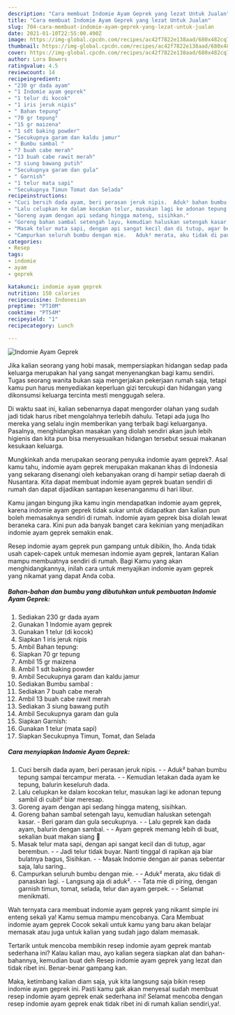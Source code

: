 ```yaml
---
description: "Cara membuat Indomie Ayam Geprek yang lezat Untuk Jualan"
title: "Cara membuat Indomie Ayam Geprek yang lezat Untuk Jualan"
slug: 704-cara-membuat-indomie-ayam-geprek-yang-lezat-untuk-jualan
date: 2021-01-10T22:55:00.490Z
image: https://img-global.cpcdn.com/recipes/ac42f7822e138aad/680x482cq70/indomie-ayam-geprek-foto-resep-utama.jpg
thumbnail: https://img-global.cpcdn.com/recipes/ac42f7822e138aad/680x482cq70/indomie-ayam-geprek-foto-resep-utama.jpg
cover: https://img-global.cpcdn.com/recipes/ac42f7822e138aad/680x482cq70/indomie-ayam-geprek-foto-resep-utama.jpg
author: Lora Bowers
ratingvalue: 4.5
reviewcount: 14
recipeingredient:
- "230 gr dada ayam"
- "1 Indomie ayam geprek"
- "1 telur di kocok"
- "1 iris jeruk nipis"
- " Bahan tepung"
- "70 gr tepung"
- "15 gr maizena"
- "1 sdt baking powder"
- "Secukupnya garam dan kaldu jamur"
- " Bumbu sambal "
- "7 buah cabe merah"
- "13 buah cabe rawit merah"
- "3 siung bawang putih"
- "Secukupnya garam dan gula"
- " Garnish"
- "1 telur mata sapi"
- "Secukupnya Timun Tomat dan Selada"
recipeinstructions:
- "Cuci bersih dada ayam, beri perasan jeruk nipis.  Aduk² bahan bumbu tepung sampai tercampur merata.  Kemudian letakan dada ayam ke tepung, balurin keseluruh dada."
- "Lalu celupkan ke dalam kocokan telur, masukan lagi ke adonan tepung sambil di cubit² biar meresap."
- "Goreng ayam dengan api sedang hingga mateng, sisihkan."
- "Goreng bahan sambal setengah layu, kemudian haluskan setengah kasar.  Beri garam dan gula secukupnya.  Lalu geprek kan dada ayam, balurin dengan sambal.   Ayam geprek memang lebih di buat, sekalian buat makan siang 🥰"
- "Masak telur mata sapi, dengan api sangat kecil dan di tutup, agar berembun.  Jadi telur tidak buyar. Nanti tinggal di rapikan aja biar bulatnya bagus, Sisihkan.  Masak Indomie dengan air panas sebentar saja, lalu saring.."
- "Campurkan seluruh bumbu dengan mie.   Aduk² merata, aku tidak di panaskan lagi.  Langsung aja di aduk².  Tata mie di piring, dengan garnish timun, tomat, selada, telur dan ayam gerpek.   Selamat menikmati."
categories:
- Resep
tags:
- indomie
- ayam
- geprek

katakunci: indomie ayam geprek 
nutrition: 150 calories
recipecuisine: Indonesian
preptime: "PT10M"
cooktime: "PT54M"
recipeyield: "1"
recipecategory: Lunch

---
```



![Indomie Ayam Geprek](https://img-global.cpcdn.com/recipes/ac42f7822e138aad/680x482cq70/indomie-ayam-geprek-foto-resep-utama.jpg)

Jika kalian seorang yang hobi masak, mempersiapkan hidangan sedap pada keluarga merupakan hal yang sangat menyenangkan bagi kamu sendiri. Tugas seorang  wanita bukan saja mengerjakan pekerjaan rumah saja, tetapi kamu pun harus menyediakan keperluan gizi tercukupi dan hidangan yang dikonsumsi keluarga tercinta mesti menggugah selera.

Di waktu  saat ini, kalian sebenarnya dapat mengorder olahan yang sudah jadi tidak harus ribet mengolahnya terlebih dahulu. Tetapi ada juga lho mereka yang selalu ingin memberikan yang terbaik bagi keluarganya. Pasalnya, menghidangkan masakan yang diolah sendiri akan jauh lebih higienis dan kita pun bisa menyesuaikan hidangan tersebut sesuai makanan kesukaan keluarga. 



Mungkinkah anda merupakan seorang penyuka indomie ayam geprek?. Asal kamu tahu, indomie ayam geprek merupakan makanan khas di Indonesia yang sekarang disenangi oleh kebanyakan orang di hampir setiap daerah di Nusantara. Kita dapat membuat indomie ayam geprek buatan sendiri di rumah dan dapat dijadikan santapan kesenanganmu di hari libur.

Kamu jangan bingung jika kamu ingin mendapatkan indomie ayam geprek, karena indomie ayam geprek tidak sukar untuk didapatkan dan kalian pun boleh memasaknya sendiri di rumah. indomie ayam geprek bisa diolah lewat beraneka cara. Kini pun ada banyak banget cara kekinian yang menjadikan indomie ayam geprek semakin enak.

Resep indomie ayam geprek pun gampang untuk dibikin, lho. Anda tidak usah capek-capek untuk memesan indomie ayam geprek, lantaran Kalian mampu membuatnya sendiri di rumah. Bagi Kamu yang akan menghidangkannya, inilah cara untuk menyajikan indomie ayam geprek yang nikamat yang dapat Anda coba.

<!--inarticleads1-->

##### Bahan-bahan dan bumbu yang dibutuhkan untuk pembuatan Indomie Ayam Geprek:

1. Sediakan 230 gr dada ayam
1. Gunakan 1 Indomie ayam geprek
1. Gunakan 1 telur (di kocok)
1. Siapkan 1 iris jeruk nipis
1. Ambil  Bahan tepung:
1. Siapkan 70 gr tepung
1. Ambil 15 gr maizena
1. Ambil 1 sdt baking powder
1. Ambil Secukupnya garam dan kaldu jamur
1. Sediakan  Bumbu sambal :
1. Sediakan 7 buah cabe merah
1. Ambil 13 buah cabe rawit merah
1. Sediakan 3 siung bawang putih
1. Ambil Secukupnya garam dan gula
1. Siapkan  Garnish:
1. Gunakan 1 telur (mata sapi)
1. Siapkan Secukupnya Timun, Tomat, dan Selada




<!--inarticleads2-->

##### Cara menyiapkan Indomie Ayam Geprek:

1. Cuci bersih dada ayam, beri perasan jeruk nipis. -  - Aduk² bahan bumbu tepung sampai tercampur merata. -  - Kemudian letakan dada ayam ke tepung, balurin keseluruh dada.
1. Lalu celupkan ke dalam kocokan telur, masukan lagi ke adonan tepung sambil di cubit² biar meresap.
1. Goreng ayam dengan api sedang hingga mateng, sisihkan.
1. Goreng bahan sambal setengah layu, kemudian haluskan setengah kasar.  - Beri garam dan gula secukupnya. -  - Lalu geprek kan dada ayam, balurin dengan sambal.  -  - Ayam geprek memang lebih di buat, sekalian buat makan siang 🥰
1. Masak telur mata sapi, dengan api sangat kecil dan di tutup, agar berembun. -  - Jadi telur tidak buyar. Nanti tinggal di rapikan aja biar bulatnya bagus, Sisihkan. -  - Masak Indomie dengan air panas sebentar saja, lalu saring..
1. Campurkan seluruh bumbu dengan mie. -   - Aduk² merata, aku tidak di panaskan lagi.  - Langsung aja di aduk². -  - Tata mie di piring, dengan garnish timun, tomat, selada, telur dan ayam gerpek.  -  - Selamat menikmati.




Wah ternyata cara membuat indomie ayam geprek yang nikamt simple ini enteng sekali ya! Kamu semua mampu mencobanya. Cara Membuat indomie ayam geprek Cocok sekali untuk kamu yang baru akan belajar memasak atau juga untuk kalian yang sudah jago dalam memasak.

Tertarik untuk mencoba membikin resep indomie ayam geprek mantab sederhana ini? Kalau kalian mau, ayo kalian segera siapkan alat dan bahan-bahannya, kemudian buat deh Resep indomie ayam geprek yang lezat dan tidak ribet ini. Benar-benar gampang kan. 

Maka, ketimbang kalian diam saja, yuk kita langsung saja bikin resep indomie ayam geprek ini. Pasti kamu gak akan menyesal sudah membuat resep indomie ayam geprek enak sederhana ini! Selamat mencoba dengan resep indomie ayam geprek enak tidak ribet ini di rumah kalian sendiri,ya!.

